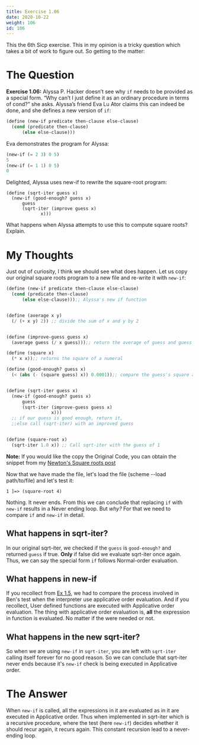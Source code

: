```yaml
---
title: Exercise 1.06
date: 2020-10-22
weight: 106
id: 106
---
```


This the 6th Sicp exercise. This in my opinion is a 
tricky question which takes a bit of work to figure out.
So getting to the matter:

# The Question 

**Exercise 1.06:** Alyssa P. Hacker doesn’t see why `if` needs to be
provided as a special form. “Why can’t I just define it as an ordinary
procedure in terms of cond?” she asks. Alyssa’s friend Eva Lu Ator
claims this can indeed be done, and she defines a new version of `if`:

```scheme
(define (new-if predicate then-clause else-clause)
  (cond (predicate then-clause)
      (else else-clause)))
```

Eva demonstrates the program for Alyssa:

```scheme
(new-if (= 2 3) 0 5)
5
(new-if (= 1 1) 0 5)
0
```

Delighted, Alyssa uses new-if to rewrite the square-root program:
```
(define (sqrt-iter guess x)
  (new-if (good-enough? guess x)
	  guess
	  (sqrt-iter (improve guess x)
	 	     x)))
```

What happens when Alyssa attempts to use this to compute square
roots? Explain.


# My Thoughts

Just out of curiosity, I think we should see what
does happen. Let us copy our original square roots
program to a new file and re-write it with `new-if`:

```scheme
(define (new-if predicate then-clause else-clause)
  (cond (predicate then-clause)
      (else else-clause)));; Alyssa's new if function


(define (average x y)
  (/ (+ x y) 2)) ;; divide the sum of x and y by 2


(define (improve-guess guess x)
  (average guess (/ x guess)));; return the average of guess and guess divided by x

(define (square x)
  (* x x));; returns the square of a numeral

(define (good-enough? guess x)
  (< (abs (- (square guess) x)) 0.0001));; compare the guess's square and x


(define (sqrt-iter guess x)
  (new-if (good-enough? guess x)
      guess
      (sqrt-iter (improve-guess guess x)
                 x)))
  ;; if our guess is good enough, return it,
  ;;else call (sqrt-iter) with an improved guess


(define (square-root x)
  (sqrt-iter 1.0 x)) ;; Call sqrt-iter with the guess of 1

```

**Note:** If you would like the copy the Original Code,
you can obtain the snippet from my [Newton's Square roots post](https://benjamin-philip.github.io/sicp/example-square-root-by-newtons-method)

Now that we have made the file, let's load the file (scheme --load path/to/file) and let's
test it:

```
1 ]=> (square-root 4)

```

Nothing. It never ends. From this we can conclude that replacing `if` with `new-if`
results in a Never ending loop. But *why?* For that we need to compare `if` and
`new-if` in detail.

## What happens in sqrt-iter? 

In our original sqrt-iter, we checked
if the `guess` is `good-enough?` and returned
`guess` if true. **Only** if false did we evaluate
sqrt-iter once again. Thus, we can say the special form
`if` follows Normal-order evaluation. 

## What happens in new-if

If you recollect from [Ex 1.5](https://benjamin-philip.github.io/sicp/sicp-ex-1-6),
we had to compare the process involved in Ben's test when the interpreter use applicative order
evaluation. And if you recollect, User defined functions are executed with Applicative order
evaluation. The thing with applicative order evaluation is, **all** the expression in function
is evaluated. No matter if the were needed or not.

## What happens in the new sqrt-iter?

So when we are using `new-if` in `sqrt-iter`, you are left with `sqrt-iter`
calling itself forever for no good reason. So we can conclude that sqrt-iter
never ends because it's `new-if` check is being executed in Applicative order.

# The Answer

When `new-if` is called, all the expressions in it are evaluated as in it are executed in Applicative order.
Thus when implemented in sqrt-iter which is a recursive procedure, where the test (here `new-if`)
decides whether it should recur again, it recurs again. This constant recursion lead to a never-ending
loop.
